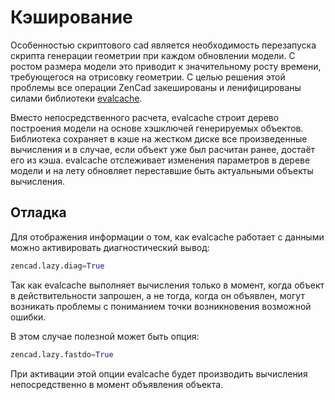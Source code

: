 # Кэширование

Особенностью скриптового cad является необходимость перезапуска скрипта генерации геометрии при каждом обновлении модели. С ростом размера модели это приводит к значительному росту времени, требующегося на отрисовку геометрии. С целью решения этой проблемы все операции ZenCad закешированы и ленифицированы силами библиотеки [evalcache](https://github.com/mirmik/evalcache). 

Вместо непосредственного расчета, evalcache строит дерево построения модели на основе хэшключей генерируемых объектов. Библиотека сохраняет в кэше на жестком диске все произведенные вычисления и в случае, если объект уже был расчитан ранее, достаёт его из кэша. evalcache отслеживает изменения параметров в дереве модели и на лету обновляет переставшие быть актуальными объекты вычисления.

## Отладка
Для отображения информации о том, как evalcache работает с данными можно активировать диагностический вывод:
```python
zencad.lazy.diag=True
```

Так как evalcache выполняет вычисления только в момент, когда объект в действительности запрошен, а не тогда, когда он объявлен, могут возникать проблемы с пониманием точки возникновения возможной ошибки.

В этом случае полезной может быть опция:
```python
zencad.lazy.fastdo=True
```
При активации этой опции evalcache будет производить вычисления непосредственно в момент объявления объекта.
